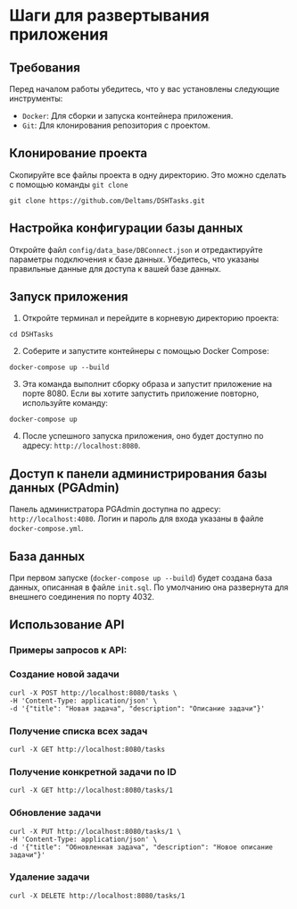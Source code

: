 # Шаги для развертывания приложения
## Требования
Перед началом работы убедитесь, что у вас установлены следующие инструменты:
- `Docker`: Для сборки и запуска контейнера приложения.
- `Git`: Для клонирования репозитория с проектом.

## Клонирование проекта
Скопируйте все файлы проекта в одну директорию. Это можно сделать с помощью команды `git clone`
```
git clone https://github.com/Deltams/DSHTasks.git
```

## Настройка конфигурации базы данных
Откройте файл `config/data_base/DBConnect.json` и отредактируйте параметры подключения к базе данных. Убедитесь, что указаны правильные данные для доступа к вашей базе данных.

## Запуск приложения
1. Откройте терминал и перейдите в корневую директорию проекта:
```
cd DSHTasks
```

2. Соберите и запустите контейнеры с помощью Docker Compose:
```
docker-compose up --build
```

3. Эта команда выполнит сборку образа и запустит приложение на порте 8080. Если вы хотите запустить приложение повторно, используйте команду:
```
docker-compose up
```

4. После успешного запуска приложения, оно будет доступно по адресу: `http://localhost:8080`.

## Доступ к панели администрирования базы данных (PGAdmin)
Панель администратора PGAdmin доступна по адресу: `http://localhost:4080`. Логин и пароль для входа указаны в файле `docker-compose.yml`.

## База данных
При первом запуске (`docker-compose up --build`) будет создана база данных, описанная в файле `init.sql`. По умолчанию она развернута для внешнего соединения по порту 4032.

## Использование API
### Примеры запросов к API:

### Создание новой задачи
```
curl -X POST http://localhost:8080/tasks \
-H 'Content-Type: application/json' \
-d '{"title": "Новая задача", "description": "Описание задачи"}'
```

### Получение списка всех задач
```
curl -X GET http://localhost:8080/tasks
```

### Получение конкретной задачи по ID
```
curl -X GET http://localhost:8080/tasks/1
```

### Обновление задачи
```
curl -X PUT http://localhost:8080/tasks/1 \
-H 'Content-Type: application/json' \
-d '{"title": "Обновленная задача", "description": "Новое описание задачи"}'
```

### Удаление задачи
```
curl -X DELETE http://localhost:8080/tasks/1
```

